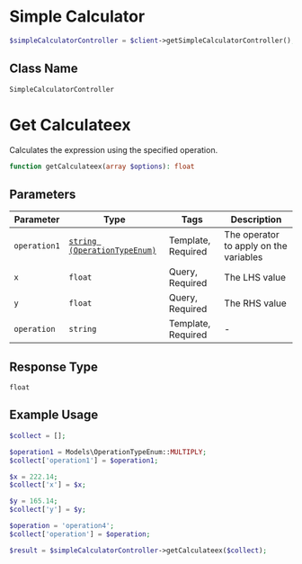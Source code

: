 # Simple Calculator

```php
$simpleCalculatorController = $client->getSimpleCalculatorController();
```

## Class Name

`SimpleCalculatorController`


# Get Calculateex

Calculates the expression using the specified operation.

```php
function getCalculateex(array $options): float
```

## Parameters

| Parameter | Type | Tags | Description |
|  --- | --- | --- | --- |
| `operation1` | [`string (OperationTypeEnum)`](../../doc/models/operation-type-enum.md) | Template, Required | The operator to apply on the variables |
| `x` | `float` | Query, Required | The LHS value |
| `y` | `float` | Query, Required | The RHS value |
| `operation` | `string` | Template, Required | - |

## Response Type

`float`

## Example Usage

```php
$collect = [];

$operation1 = Models\OperationTypeEnum::MULTIPLY;
$collect['operation1'] = $operation1;

$x = 222.14;
$collect['x'] = $x;

$y = 165.14;
$collect['y'] = $y;

$operation = 'operation4';
$collect['operation'] = $operation;

$result = $simpleCalculatorController->getCalculateex($collect);
```

